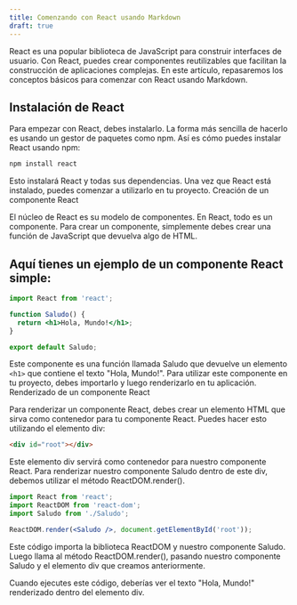 ```yaml
---
title: Comenzando con React usando Markdown
draft: true
---
```


React es una popular biblioteca de JavaScript para construir interfaces de usuario. Con React, puedes crear componentes reutilizables que facilitan la construcción de aplicaciones complejas. En este artículo, repasaremos los conceptos básicos para comenzar con React usando Markdown.

## Instalación de React

Para empezar con React, debes instalarlo. La forma más sencilla de hacerlo es usando un gestor de paquetes como npm. Así es cómo puedes instalar React usando npm:

```bash
npm install react
```

Esto instalará React y todas sus dependencias. Una vez que React está instalado, puedes comenzar a utilizarlo en tu proyecto.
Creación de un componente React

El núcleo de React es su modelo de componentes. En React, todo es un componente. Para crear un componente, simplemente debes crear una función de JavaScript que devuelva algo de HTML.

## Aquí tienes un ejemplo de un componente React simple:

```jsx
import React from 'react';

function Saludo() {
  return <h1>Hola, Mundo!</h1>;
}

export default Saludo;
```

Este componente es una función llamada Saludo que devuelve un elemento `<h1>` que contiene el texto "Hola, Mundo!". Para utilizar este componente en tu proyecto, debes importarlo y luego renderizarlo en tu aplicación.
Renderizado de un componente React

Para renderizar un componente React, debes crear un elemento HTML que sirva como contenedor para tu componente React. Puedes hacer esto utilizando el elemento div:

```html
<div id="root"></div>
```

Este elemento div servirá como contenedor para nuestro componente React. Para renderizar nuestro componente Saludo dentro de este div, debemos utilizar el método ReactDOM.render().

```jsx
import React from 'react';
import ReactDOM from 'react-dom';
import Saludo from './Saludo';

ReactDOM.render(<Saludo />, document.getElementById('root'));
```

Este código importa la biblioteca ReactDOM y nuestro componente Saludo. Luego llama al método ReactDOM.render(), pasando nuestro componente Saludo y el elemento div que creamos anteriormente.

Cuando ejecutes este código, deberías ver el texto "Hola, Mundo!" renderizado dentro del elemento div.
